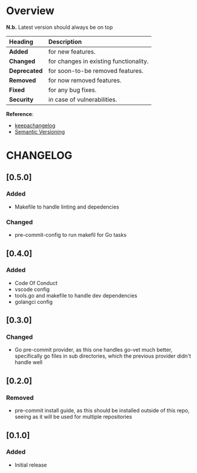 # Overview

__N.b.__ Latest version should always be on top

| Heading        | Description                            |
| :------------- | :------------------------------------- |
| __Added__      | for new features.                      |
| __Changed__    | for changes in existing functionality. |
| __Deprecated__ | for soon-to-be removed features.       |
| __Removed__    | for now removed features.              |
| __Fixed__      | for any bug fixes.                     |
| __Security__   | in case of vulnerabilities.            |

__Reference__:
* [keepachangelog](https://keepachangelog.com/en/1.0.0/)
* [Semantic Versioning](https://semver.org/)

# CHANGELOG

## [0.5.0]

### Added

* Makefile to handle linting and depedencies

### Changed

* pre-commit-config to run makefil for Go tasks

## [0.4.0]

### Added

* Code Of Conduct
* vscode config
* tools.go and makefile to handle dev dependencies
* golangci config

## [0.3.0]

### Changed

* Go pre-commit provider, as this one handles go-vet much better, specifically
  go files in sub directories, which the previous provider didn't handle well

## [0.2.0]

### Removed

* pre-commit install guide, as this should be installed outside of this repo,
  seeing as it will be used for multiple repositories

## [0.1.0]

### Added

* Initial release
